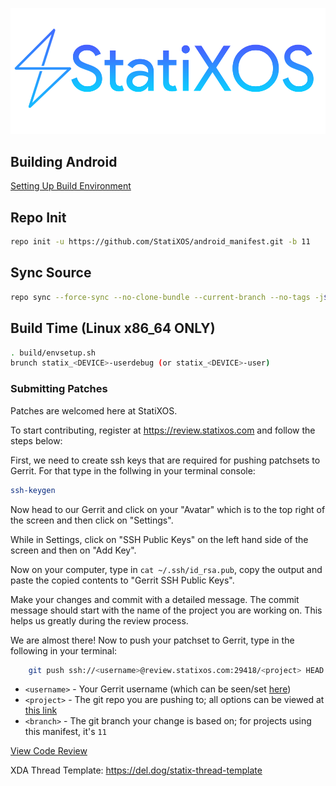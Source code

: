 [<center><img src="https://raw.githubusercontent.com/sourajitk/STX-Logo/main/stx-2020.png"/></center>](https://github.com/StatiXOS)

## Building Android ##
[Setting Up Build Environment](https://itz63c.github.io/posts/android-build-env/)

## Repo Init ##
```bash
repo init -u https://github.com/StatiXOS/android_manifest.git -b 11
```
## Sync Source ##
```bash
repo sync --force-sync --no-clone-bundle --current-branch --no-tags -j$(nproc --all)
```
## Build Time (Linux x86_64 ONLY) ##
```bash
. build/envsetup.sh
brunch statix_<DEVICE>-userdebug (or statix_<DEVICE>-user)
```
### Submitting Patches ###

Patches are welcomed here at StatiXOS. 

To start contributing, register at https://review.statixos.com and follow the steps below:

First, we need to create ssh keys that are required for pushing patchsets to Gerrit. For that type in the follwing in your terminal console:

```bash
ssh-keygen
```

Now head to our Gerrit and click on your "Avatar" which is to the top right of the screen and then click on "Settings".

While in Settings, click on "SSH Public Keys" on the left hand side of the screen and then on "Add Key".

Now on your computer, type in ``cat ~/.ssh/id_rsa.pub``, copy the output and paste the copied contents to "Gerrit SSH Public Keys".

Make your changes and commit with a detailed message. The commit message should start with the name of the project you are working on. This helps us greatly during the review process.

We are almost there! Now to push your patchset to Gerrit, type in the following in your terminal:

```bash
    git push ssh://<username>@review.statixos.com:29418/<project> HEAD:refs/for/<branch>
```

* `<username>` - Your Gerrit username (which can be seen/set [here](https://review.statixos.com/#/settings/))
* `<project>` - The git repo you are pushing to; all options can be viewed at [this link](https://review.statixos.com/#/admin/projects/)
* `<branch>` - The git branch your change is based on; for projects using this manifest, it's `11`

[View Code Review](https://review.statixos.com/)

XDA Thread Template: https://del.dog/statix-thread-template
